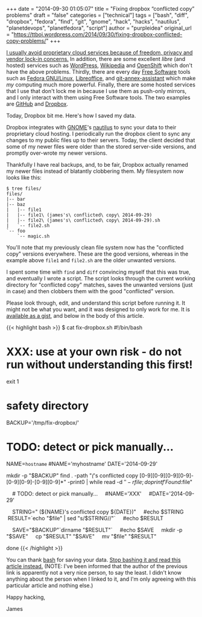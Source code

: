 +++
date = "2014-09-30 01:05:07"
title = "Fixing dropbox “conflicted copy” problems"
draft = "false"
categories = ["technical"]
tags = ["bash", "diff", "dropbox", "fedora", "find", "git", "gnome", "hack", "hacks", "nautilus", "planetdevops", "planetfedora", "script"]
author = "purpleidea"
original_url = "https://ttboj.wordpress.com/2014/09/30/fixing-dropbox-conflicted-copy-problems/"
+++

<a href="https://www.gnu.org/philosophy/who-does-that-server-really-serve.html">I usually avoid proprietary cloud services because of freedom, privacy and vendor lock-in concerns.</a> In addition, there are some excellent <em>libre</em> (and hosted) services such as <a href="https://wordpress.com/">WordPress</a>, <a href="https://www.wikipedia.org/">Wikipedia</a> and <a href="https://www.openshift.com/">OpenShift</a> which don't have the above problems. Thirdly, there are every day <a href="https://www.gnu.org/philosophy/free-sw.html">Free Software</a> tools such as <a href="https://fedoraproject.org/">Fedora GNU/Linux</a>, <a href="https://www.libreoffice.org/">Libreoffice</a>, and <a href="http://git-annex.branchable.com/assistant/">git-annex-assistant</a> which make <em>my</em> computing much more powerful. Finally, there are some hosted services that I use that don't lock me in because I use them as push-only mirrors, and I only interact with them using Free Software tools. The two examples are <a href="https://github.com/purpleidea/">GitHub</a> and <a href="https://db.tt/svmqLvX7">Dropbox</a>.

Today, Dropbox bit me. Here's how I saved my data.

Dropbox integrates with <a href="https://www.gnome.org/">GNOME</a>'s <a href="https://wiki.gnome.org/Apps/Nautilus">nautilus</a> to sync your data to their proprietary cloud hosting. I periodically run the dropbox client to sync any changes to my public files up to their servers. Today, the client decided that some of my newer files were older than the stored server-side versions, and promptly over-wrote my newer versions.

Thankfully I have real backups, and, to be fair, Dropbox actually renamed my newer files instead of blatantly clobbering them. My filesystem now looks like this:
```
$ tree files/
files/
|-- bar
|-- baz
|   |-- file1
|   |-- file1\ (james's\ conflicted\ copy\ 2014-09-29)
|   |-- file2\ (james's\ conflicted\ copy\ 2014-09-29).sh
|   `-- file2.sh
`-- foo
    `-- magic.sh
```
You'll note that my previously clean file system now has the "conflicted copy" versions everywhere. These are the good versions, whereas in the example above <code>file1</code> and <code>file2.sh</code> are the older unwanted versions.

I spent some time with <code>find</code> and <code>diff</code> convincing myself that this was true, and eventually I wrote a script. The script looks through the current working directory for "conflicted copy" matches, saves the unwanted versions (just in case) and then clobbers them with the good "conflicted" version.

Please look through, edit, and understand this script before running it. It might not be what you want, and it was designed to only work for me. It is <a href="https://gist.github.com/purpleidea/0ed86f735807759d455c">available as a gist</a>, and below in the body of this article.

{{< highlight bash >}}
$ cat fix-dropbox.sh 
#!/bin/bash

# XXX: use at your own risk - do not run without understanding this first!
exit 1

# safety directory
BACKUP='/tmp/fix-dropbox/'

# TODO: detect or pick manually...
NAME=`hostname`
#NAME='myhostname'
DATE='2014-09-29'

mkdir -p "$BACKUP"
find . -path "*(*'s conflicted copy [0-9][0-9][0-9][0-9]-[0-9][0-9]-[0-9][0-9]*" -print0 | while read -d $'' -r file; do
    printf 'Found: %s\n' "$file"

    # TODO: detect or pick manually...
    #NAME='XXX'
    #DATE='2014-09-29'

    STRING=" (${NAME}'s conflicted copy ${DATE})"
    #echo $STRING
    RESULT=`echo "$file" | sed "s/$STRING//"`
    #echo $RESULT

    SAVE="$BACKUP"`dirname "$RESULT"`
    #echo $SAVE
    mkdir -p "$SAVE"
    cp "$RESULT" "$SAVE"
    mv "$file" "$RESULT"

done
{{< /highlight >}}

You can thank <a href="https://www.gnu.org/software/bash/">bash</a> for saving your data. <a href="https://weev.livejournal.com/409835.html?nojs=1">Stop bashing it and read this article instead.</a>
(NOTE: I've been informed that the author of the previous link is apparently not a very nice person, to say the least. I didn't know anything about the person when I linked to it, and I'm only agreeing with this particular article and nothing else.)

Happy hacking,

James

